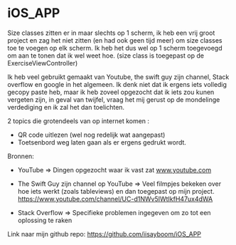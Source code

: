 # iOS_APP

Size classes zitten er in maar slechts op 1 scherm, ik heb een vrij groot project en zag het niet zitten 
(en had ook geen tijd meer) om size classes toe te voegen op elk scherm. Ik heb het dus wel op 1 scherm toegevoegd om 
aan te tonen dat ik wel weet hoe. (size class is toegepast op de ExerciseViewController)


Ik heb veel gebruikt gemaakt van Youtube, the swift guy zijn channel, Stack overflow en google in het algemeen. Ik denk niet
dat ik ergens iets volledig gecopy paste heb, maar ik heb zoveel opgezocht dat ik iets zou kunen vergeten zijn, in geval van
twijfel, vraag het mij gerust op de mondelinge verdediging en ik zal het dan toelichten.

2 topics die grotendeels van op internet komen :
- QR code uitlezen (wel nog redelijk wat aangepast)
- Toetsenbord weg laten gaan als er ergens gedrukt wordt.

Bronnen:
- YouTube => Dingen opgezocht waar ik vast zat
www.youtube.com

- The Swift Guy zijn channel op YouTube => Veel filmpjes bekeken over hoe iets werkt (zoals tableviews) en 
dan toegepast op mijn project.
https://www.youtube.com/channel/UC-d1NWv5IWtIkfH47ux4dWA

- Stack Overflow => Specifieke problemen ingegeven om zo tot een oplossing te raken

Link naar mijn github repo: https://github.com/iisayboom/iOS_APP
